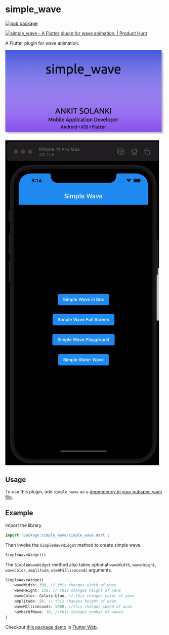 # simple_wave

[![pub package](https://img.shields.io/pub/v/simple_wave.svg)](https://pub.dev/packages/simple_wave)

<a href="https://www.producthunt.com/posts/simple_wave?utm_source=badge-featured&utm_medium=badge&utm_souce=badge-simple_wave" target="_blank"><img src="https://api.producthunt.com/widgets/embed-image/v1/featured.svg?post_id=296961&theme=light" alt="simple_wave - A Flutter plugin for wave animation. | Product Hunt" style="width: 250px; height: 54px;" width="250" height="54" /></a>

A Flutter plugin for wave animation.

![simple_wave](simple_wave.png)

![simple_wave](simple_wave.gif)

## Usage

To use this plugin, add `simple_wave` as a [dependency in your pubspec.yaml file](https://flutter.dev/docs/development/packages-and-plugins/using-packages/).

## Example

Import the library.

``` dart
import 'package:simple_wave/simple_wave.dart';
```

Then invoke the `SimpleWaveWidget` method to create simple wave.

``` dart
SimpleWaveWidget()
```

The `SimpleWaveWidget` method also takes optional `waveWidth`, `waveHeight`, `waveColor`, `amplitude`, `waveMilliseconds` arguments.

``` dart
SimpleWaveWidget(
    waveWidth: 300, // this changes width of wave
    waveHeight: 150, // this changes height of wave
    waveColor: Colors.blue, // this changes color of wave
    amplitude: 50, // this changes height of wave
    waveMilliseconds: 5000, //this changes speed of wave
    numberOfWave: 10, //this changes number of waves
)
```

Checkout [this package demo](https://flutter-web-wave.netlify.app/#/) in [Flutter Web](https://flutter.dev/docs/get-started/web).